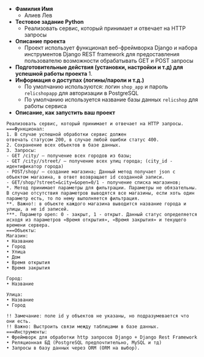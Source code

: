 - **Фамилия Имя**
    - Алиев Лев
- **Тестовое задание Python**
    - Реализовать сервис, который принимает и отвечает на НТТР запросы
- **Описание проекта**
    - Проект использует функционал веб-фреймворка Django и набора инструментов Django REST framework для предоставления пользователю возможности обрабатывать GET и POST запросы
- **Подготовительные действия (установки, настройки и т.д) для успешной работы проекта**
    1. 
- **Информация о доступах (логины/пароли и т.д.)**
    - По умолчанию используются: логин `shop_app` и пароль `relicshopapp` для авторизации в PostgreSQL
    - По умолчанию используется название базы данных `relicshop` для работы сервиса
- **Описание, как запустить ваш проект**

```
Реализовать сервис, который принимает и отвечает на НТТР запросы. 
===Функционал: 
1. В случае успешной обработки сервис должен 
отвечать статусом 200, в случае любой ошибки статус 400. 
2. Сохранение всех объектов в базе данных. 
3. Запросы: 
- GET /city/ — получение всех городов из базы; 
- GET /city//street/ — получение всех улиц города; (city_id - идентификатор города) 
- РОЅT/shop/ — создание магазина; Данный метод получает json с объектом магазина, в ответ возвращает id созданной записи. 
- GET/shop/?street=&city=&open=0/1 - получение списка магазинов; 
*. Метод принимает параметры для фильтрации. Параметры не обязательны. В случае отсутствия параметров выводятся все магазины, если хоть один параметр есть, то по нему выполняется фильтрация. 
**. Важно!: в объекте каждого магазина выводится название города и улицы, а не id записей. 
***. Параметр оpen: 0 - закрыт, 1 - открыт. Данный статус определяется исходя из параметров «Время открытия», «Время закрытия» и текущего времени сервера. 
===Объекты: 
Магазин: 
• Название 
• Город 
• Улица 
• Дом 
• Время открытия 
• Время закрытия 

Город: 
• Название 

Улица: 
• Название 
• Город

!! Замечание: поле id у объектов не указаны, но подразумевается что они есть. 
!! Важно: Выстроить связи между таблицами в базе данных. 
===Инструменты: 
• Фреймворк для обработки http запросов Django + Django Rest Framework 
• Реляционная БД (PostgreSQL предпочтительно, MySQL и тд) 
• Запросы в базу данных через ORM (ORM на выбор).
```
